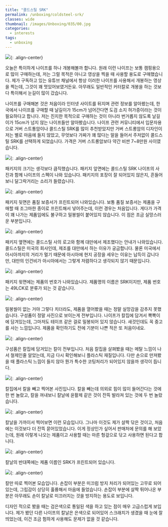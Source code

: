 ```yaml
---
title: "콜드스틸 SRK"
permalink: /unboxing/coldsteel-srk/
classes: wide
thumbnail: /images/Unboxing/035/00.jpg
categories:
  - interests
tags:
  - unboxing
---
```


![](/images/Unboxing/035/00.jpg){: .align-center}

오늘은 특이하게 나이프를 하나 개봉해볼까 합니다. 원래 이런 나이프는 보통 캠핑용으로 많이 구매하는데, 저는 그럴 목적은 아니고 영상을 찍을 때 사용할 용도로 구매했습니다. 제가 구독하고 있는 유튜브 채널에서 항상 이러한 나이프를 사용해서 개봉하는 영상을 찍는데, 그것이 꽤 멋있어보였거든요. 아무래도 일반적인 커터칼로 개봉을 하는 것보다 특이해서 눈길이 많이 갔습니다.

나이프를 구매해본 것은 처음이라 인터넷 사이트를 뒤지며 관련 정보를 알아봤는데, 한국에서 나이프를 구매할 때 날길이가 15cm가 넘어간다면 도검 소지 허가증이라는 것이 필요하다고 합니다. 저는 진지한 목적으로 구매하는 것이 아니라 번거롭지 않도록 날길이가 15cm가 넘지 않는 나이프들만 알아봤습니다. 나이프 관련 커뮤니티에서 입문자용으로 거버 스트통암이나 콜드스틸 SRK를 많이 추천받았지만 거버 스트롱암의 디자인이 저는 별로 마음에 들지 않았고, 무엇보다 가짜가 꽤 많다는 말을 들어서 주저없이 콜드스틸 SRK를 선택하게 되었습니다. 가격은 거버 스트롱암보다 약간 비싼 7~8만원 사이였습니다.

![](/images/Unboxing/035/01.jpg){: .align-center}

패키지의 크기는 생각보다 큼직했습니다. 패키지 앞면에는 콜드스틸 SRK 나이프의 사진과 함께 나이프의 스펙이 나와 있습니다. 패키지의 포장이 잘 되어있지 않은지, 흔들어보니 달그락거리는 소리가 들렸습니다.

![](/images/Unboxing/035/02.jpg){: .align-center}

패키지 뒷면은 품질 보증서가 프린트되어 나와있습니다. 보통 품질 보증서는 제품을 구매할 때 조그마한 종이로 프린트해서 넣어주는데, 이런 경우는 처음입니다. 게다가 가격이 꽤 나가는 제품임에도 불구하고 밀봉씰이 붙어있지 않습니다. 이 점은 조금 실망스러운 부분입니다.

![](/images/Unboxing/035/03.jpg){: .align-center}

패키지 옆면에는 콜드스틸 사의 로고와 함께 대만에서 제조했다는 안내가 나와있습니다. 콜드스틸은 미국의 회사인데, 제조를 대만에서 하는 이유가 궁금합니다. 물론 미국에서 아시아까지의 거리가 멀기 때문에 아시아에 현지 공장을 세우는 이유는 납득이 갑니다만, 대만의 인건비가 아시아에서는 그렇게 저렴하다고 생각되지 않기 때문입니다.

![](/images/Unboxing/035/04.jpg){: .align-center}

패키지 윗면에는 제품의 번호가 나와있습니다. 제품명의 이름은 SRK이지만, 제품 번호는 49LCK로 분류가 되는 것 같습니다.

![](/images/Unboxing/035/05.jpg){: .align-center}

밀봉씰이 없는 거야 그렇다 치더라도, 제품을 열어봤을 때는 정말 실망감을 감추지 못했습니다. 구성품이 정말 사진으로 보이는게 전부입니다. 나이프가 칼집에 담겨서 뽁뽁이에 담겨있는데, 그마저도 테이프 같은 걸로 밀봉되어 있지 않습니다. 새것인데도 꼭 중고를 사는 느낌입니다. 제품을 확인하기도 전에 기분이 나쁜 적은 또 처음이네요.

![](/images/Unboxing/035/06.jpg){: .align-center}

구성품은 칼집에 담겨있는 칼이 전부입니다. 처음 칼집을 살펴봤을 때는 메탈 느낌이 나서 철제인줄 알았는데, 지금 다시 확인해보니 플라스틱 재질입니다. 다만 손으로 만져봤을 때 플라스틱 느낌이 들지 않아 뭔가 특수한 코팅처리가 되어있지 않을까 생각이 듭니다.

![](/images/Unboxing/035/07.jpg){: .align-center}

칼집에서 칼을 빼고 찍어본 사진입니다. 칼을 빼는데 의외로 힘이 많이 들어간다는 것에 한 번 놀랐고, 칼을 꺼내보니 칼날에 윤활제 같은 것이 잔뜩 발라져 있는 것에 두 번 놀랐습니다.

![](/images/Unboxing/035/08.jpg){: .align-center}

칼날을 가까이서 찍어보면 이런 모습입니다. 그나마 이것도 제가 살짝 닦은 것이고, 처음에는 이것보다 더 잔뜩 묻어있었습니다. 이게 정상인가 싶어서 판매처에 문의를 해 보았는데, 원래 이렇게 나오는 제품이고 사용할 때는 마른 헝겊으로 닦고 사용하면 된다고 합니다.

![](/images/Unboxing/035/09.jpg){: .align-center}

칼날의 반대쪽에는 제품 이름인 SRK가 프린트되어 있습니다.

![](/images/Unboxing/035/10.jpg){: .align-center}

칼만 따로 찍어본 모습입니다. 손잡이 부분은 미끄럼 방지 처리가 되어있는 고무로 되어있는데, 그립감이 상당히 훌륭해서 마음에 들었습니다. 손잡이 부분에 살짝 튀어나온 부분은 아무래도 손이 칼날로 미끄러지는 것을 방지하는 용도로 보입니다.

디자인 적으로 봤을 때는 검은색으로 통일된 색을 하고 있는 점이 매우 고급스럽게 보입니다. 제가 봤던 다른 나이프의 칼날은 은색으로 되어있어 스크래치가 생겼을 때 눈에 잘 띄었는데, 이건 조금 험하게 사용해도 문제가 없을 것 같습니다.